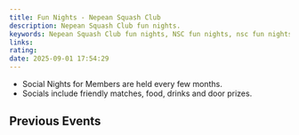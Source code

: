 ```yaml
---
title: Fun Nights - Nepean Squash Club
description: Nepean Squash Club fun nights.
keywords: Nepean Squash Club fun nights, NSC fun nights, nsc fun nights
links:
rating:
date: 2025-09-01 17:54:29
---
```


- Social Nights for Members are held every few months.
- Socials include friendly matches, food, drinks and door prizes.

## Previous Events

<!-- Sections -->
<section>
    <div class="content">
        <div class="box alt">
            <div class="row gtr-50 gtr-uniform">
                <div class="col-6 col-12-medium">
                    <span class="image fit">
                        <img src="../static/images/nsc-fun-nights/feb-2025-1.png" alt="">
                    </span>
                </div>
                <div class="col-6 col-12-medium">
                    <span class="image fit">
                        <img src="../static/images/nsc-fun-nights/feb-2025-2.png" alt="">
                    </span>
                </div>
            </div>
        </div>
    </div>
</section>
